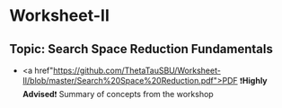 # Worksheet-II
## Topic: Search Space Reduction Fundamentals
* <a href"https://github.com/ThetaTauSBU/Worksheet-II/blob/master/Search%20Space%20Reduction.pdf">PDF</a> ❗**Highly Advised**❗ Summary of concepts from the workshop
